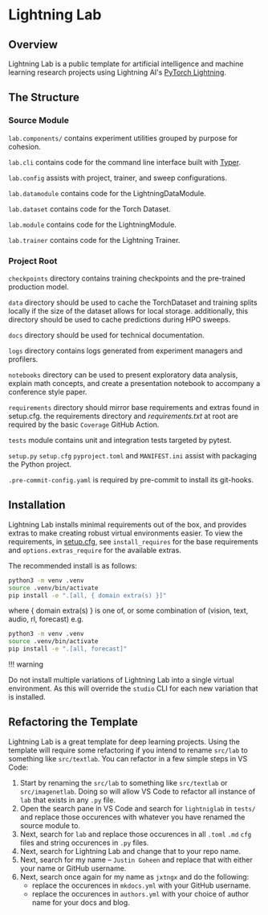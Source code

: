 # Lightning Lab

## Overview

Lightning Lab is a public template for artificial intelligence and machine learning research projects using Lightning AI's [PyTorch Lightning](https://lightning.ai/docs/pytorch/latest/).

## The Structure

### Source Module

`lab.components/` contains experiment utilities grouped by purpose for cohesion.

`lab.cli` contains code for the command line interface built with [Typer](https://typer.tiangolo.com/).

`lab.config` assists with project, trainer, and sweep configurations.

`lab.datamodule` contains code for the LightningDataModule.

`lab.dataset` contains code for the Torch Dataset.

`lab.module` contains code for the LightningModule.

`lab.trainer` contains code for the Lightning Trainer.

### Project Root

`checkpoints` directory contains training checkpoints and the pre-trained production model.

`data` directory should be used to cache the TorchDataset and training splits locally if the size of the dataset allows for local storage. additionally, this directory should be used to cache predictions during HPO sweeps.

`docs` directory should be used for technical documentation.

`logs` directory contains logs generated from experiment managers and profilers.

`notebooks` directory can be used to present exploratory data analysis, explain math concepts, and create a presentation notebook to accompany a conference style paper.

`requirements` directory should mirror base requirements and extras found in setup.cfg. the requirements directory and _requirements.txt_ at root are required by the basic `Coverage` GitHub Action.

`tests` module contains unit and integration tests targeted by pytest.

`setup.py` `setup.cfg` `pyproject.toml` and `MANIFEST.ini` assist with packaging the Python project.

`.pre-commit-config.yaml` is required by pre-commit to install its git-hooks.

## Installation

Lightning Lab installs minimal requirements out of the box, and provides extras to make creating robust virtual environments easier. To view the requirements, in [setup.cfg](setup.cfg), see `install_requires` for the base requirements and `options.extras_require` for the available extras.

The recommended install is as follows:

```sh
python3 -m venv .venv
source .venv/bin/activate
pip install -e ".[all, { domain extra(s) }]"
```

where { domain extra(s) } is one of, or some combination of (vision, text, audio, rl, forecast) e.g.

```sh
python3 -m venv .venv
source .venv/bin/activate
pip install -e ".[all, forecast]"
```

!!! warning

   Do not install multiple variations of Lightning Lab into a single virtual environment. As this will override the `studio` CLI for each new variation that is installed.

## Refactoring the Template

Lightning Lab is a great template for deep learning projects. Using the template will require some refactoring if you intend to rename `src/lab` to something like `src/textlab`. You can refactor in a few simple steps in VS Code:

1. Start by renaming the `src/lab` to something like `src/textlab` or `src/imagenetlab`. Doing so will allow VS Code to refactor all instance of `lab` that exists in any `.py` file.
2. Open the search pane in VS Code and search for `lightniglab` in `tests/` and replace those occurences with whatever you have renamed the source module to.
3. Next, search for `lab` and replace those occurences in all `.toml` `.md` `cfg` files and string occurences in `.py` files.
4. Next, search for Lightning Lab and change that to your repo name.
5. Next, search for my name – `Justin Goheen` and replace that with either your name or GitHub username.
6. Next, search once again for my name as `jxtngx` and do the following:
   - replace the occurences in `mkdocs.yml` with your GitHub username.
   - replace the occurences in `authors.yml` with your choice of author name for your docs and blog.
